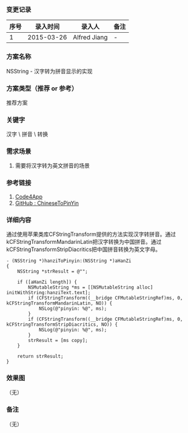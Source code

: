 ### 变更记录
| 序号 | 录入时间 | 录入人 | 备注 |
| -- | -- | -- | -- |
| 1 | 2015-03-26 | Alfred Jiang | - |

### 方案名称
NSString - 汉字转为拼音显示的实现

### 方案类型（推荐 or 参考）
推荐方案

### 关键字
汉字 \ 拼音 \ 转换

### 需求场景
1. 需要将汉字转为英文拼音的场景

### 参考链接
1. [Code4App](http://code4app.com/ios/%E6%B1%89%E5%AD%97%E8%BD%AC%E6%8B%BC%E9%9F%B3/54055d31933bf0a3478b5413)
2. [GitHub : ChineseToPinYin](https://github.com/willonboy/ChineseToPinYin/tree/9cce145a85b56bb6893ef88fd64c911379f266a4)

### 详细内容

通过使用苹果类库CFStringTransform提供的方法实现汉字转拼音。通过kCFStringTransformMandarinLatin把汉字转换为中国拼音。通过kCFStringTransformStripDiacritics把中国拼音转换为英文字母。

    - (NSString *)hanziToPinyin:(NSString *)aHanZi
    {
        NSString *strResult = @"";

        if ([aHanZi length]) {
            NSMutableString *ms = [[NSMutableString alloc] initWithString:hanziText.text];
            if (CFStringTransform((__bridge CFMutableStringRef)ms, 0, kCFStringTransformMandarinLatin, NO)) {
                NSLog(@"pinyin: %@", ms);
            }
            if (CFStringTransform((__bridge CFMutableStringRef)ms, 0, kCFStringTransformStripDiacritics, NO)) {
                NSLog(@"pinyin: %@", ms);
            }
            strResult = [ms copy];
        }

        return strResult;
    }

### 效果图
（无）

### 备注
（无）
